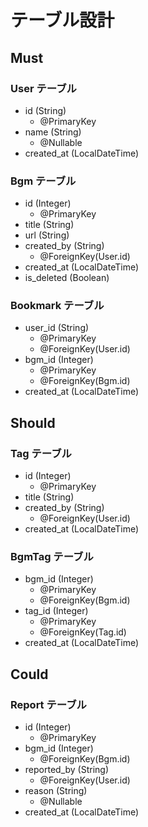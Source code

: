 # テーブル設計

## Must

### User テーブル

- id (String)
  - @PrimaryKey
- name (String)
  - @Nullable
- created_at (LocalDateTime)

### Bgm テーブル

- id (Integer)
  - @PrimaryKey
- title (String)
- url (String)
- created_by (String)
  - @ForeignKey(User.id)
- created_at (LocalDateTime)
- is_deleted (Boolean)

### Bookmark テーブル

- user_id (String)
  - @PrimaryKey
  - @ForeignKey(User.id)
- bgm_id (Integer)
  - @PrimaryKey
  - @ForeignKey(Bgm.id)
- created_at (LocalDateTime)

## Should

### Tag テーブル

- id (Integer)
  - @PrimaryKey
- title (String)
- created_by (String)
  - @ForeignKey(User.id)
- created_at (LocalDateTime)

### BgmTag テーブル

- bgm_id (Integer)
  - @PrimaryKey
  - @ForeignKey(Bgm.id)
- tag_id (Integer)
  - @PrimaryKey
  - @ForeignKey(Tag.id)
- created_at (LocalDateTime)

## Could

### Report テーブル

- id (Integer)
  - @PrimaryKey
- bgm_id (Integer)
  - @ForeignKey(Bgm.id)
- reported_by (String)
  - @ForeignKey(User.id)
- reason (String)
  - @Nullable
- created_at (LocalDateTime)
